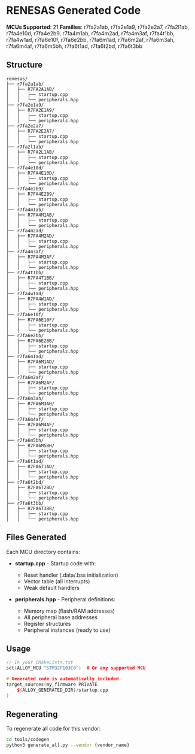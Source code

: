 # RENESAS Generated Code

**MCUs Supported**: 21
**Families**: r7fa2a1ab, r7fa2e1a9, r7fa2e2a7, r7fa2l1ab, r7fa4e10d, r7fa4e2b9, r7fa4m1ab, r7fa4m2ad, r7fa4m3af, r7fa4t1bb, r7fa4w1ad, r7fa6e10f, r7fa6e2bb, r7fa6m1ad, r7fa6m2af, r7fa6m3ah, r7fa6m4af, r7fa6m5bh, r7fa6t1ad, r7fa6t2bd, r7fa6t3bb

## Structure

```
renesas/
├── r7fa2a1ab/
│   ├── R7FA2A1AB/
│   │   ├── startup.cpp
│   │   └── peripherals.hpp
├── r7fa2e1a9/
│   ├── R7FA2E1A9/
│   │   ├── startup.cpp
│   │   └── peripherals.hpp
├── r7fa2e2a7/
│   ├── R7FA2E2A7/
│   │   ├── startup.cpp
│   │   └── peripherals.hpp
├── r7fa2l1ab/
│   ├── R7FA2L1AB/
│   │   ├── startup.cpp
│   │   └── peripherals.hpp
├── r7fa4e10d/
│   ├── R7FA4E10D/
│   │   ├── startup.cpp
│   │   └── peripherals.hpp
├── r7fa4e2b9/
│   ├── R7FA4E2B9/
│   │   ├── startup.cpp
│   │   └── peripherals.hpp
├── r7fa4m1ab/
│   ├── R7FA4M1AB/
│   │   ├── startup.cpp
│   │   └── peripherals.hpp
├── r7fa4m2ad/
│   ├── R7FA4M2AD/
│   │   ├── startup.cpp
│   │   └── peripherals.hpp
├── r7fa4m3af/
│   ├── R7FA4M3AF/
│   │   ├── startup.cpp
│   │   └── peripherals.hpp
├── r7fa4t1bb/
│   ├── R7FA4T1BB/
│   │   ├── startup.cpp
│   │   └── peripherals.hpp
├── r7fa4w1ad/
│   ├── R7FA4W1AD/
│   │   ├── startup.cpp
│   │   └── peripherals.hpp
├── r7fa6e10f/
│   ├── R7FA6E10F/
│   │   ├── startup.cpp
│   │   └── peripherals.hpp
├── r7fa6e2bb/
│   ├── R7FA6E2BB/
│   │   ├── startup.cpp
│   │   └── peripherals.hpp
├── r7fa6m1ad/
│   ├── R7FA6M1AD/
│   │   ├── startup.cpp
│   │   └── peripherals.hpp
├── r7fa6m2af/
│   ├── R7FA6M2AF/
│   │   ├── startup.cpp
│   │   └── peripherals.hpp
├── r7fa6m3ah/
│   ├── R7FA6M3AH/
│   │   ├── startup.cpp
│   │   └── peripherals.hpp
├── r7fa6m4af/
│   ├── R7FA6M4AF/
│   │   ├── startup.cpp
│   │   └── peripherals.hpp
├── r7fa6m5bh/
│   ├── R7FA6M5BH/
│   │   ├── startup.cpp
│   │   └── peripherals.hpp
├── r7fa6t1ad/
│   ├── R7FA6T1AD/
│   │   ├── startup.cpp
│   │   └── peripherals.hpp
├── r7fa6t2bd/
│   ├── R7FA6T2BD/
│   │   ├── startup.cpp
│   │   └── peripherals.hpp
├── r7fa6t3bb/
│   ├── R7FA6T3BB/
│   │   ├── startup.cpp
│   │   └── peripherals.hpp
```

## Files Generated

Each MCU directory contains:

- **startup.cpp** - Startup code with:
  - Reset handler (.data/.bss initialization)
  - Vector table (all interrupts)
  - Weak default handlers

- **peripherals.hpp** - Peripheral definitions:
  - Memory map (flash/RAM addresses)
  - All peripheral base addresses
  - Register structures
  - Peripheral instances (ready to use)

## Usage

```cpp
// In your CMakeLists.txt
set(ALLOY_MCU "STM32F103C8")  # Or any supported MCU

# Generated code is automatically included
target_sources(my_firmware PRIVATE
    ${ALLOY_GENERATED_DIR}/startup.cpp
)
```

## Regenerating

To regenerate all code for this vendor:

```bash
cd tools/codegen
python3 generate_all.py --vendor {vendor_name}
```
